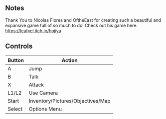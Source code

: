 ## Notes

Thank You to Nicolas Flores and OftheEast for creating such a beautiful and expansive game full of so much to do! Check out his game here: https://leafxel.itch.io/hojiya

## Controls

| Button | Action |
|--|--| 
|A|Jump|
|B|Talk|
|X|Attack|
|L1/L2|Use Camera|
|Start|Inventory/Pictures/Objectives/Map|
|Select|Options Menu|


